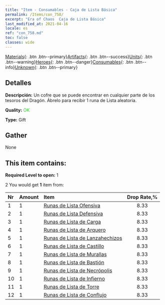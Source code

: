 ```yaml
---
title: "Item - Consumables - Caja de Lista Básica"
permalink: /Items/con_758/
excerpt: "Era of Chaos  Caja de Lista Básica"
last_modified_at: 2021-04-16
locale: es
ref: "con_758.md"
toc: false
classes: wide
---
```

 [Materials](/es/Items/){: .btn .btn--primary}[Artifacts](/es/Items/Artifacts/){: .btn .btn--success}[Units](/es/Items/Units/){: .btn .btn--warning}[Heroes](/es/Items/Heroes/){: .btn .btn--danger}[Consumables](/es/Items/Consumables/){: .btn .btn--info}[Unknown](/es/Items/Unknown/){: .btn .btn--primary}

## Detalles
 **Descripción:** Un cofre que se puede encontrar en cualquier parte de los tesoros del Dragón. Ábrelo para recibir 1 runa de Lista aleatoria.

 **Quality:** <span style="color: #32CD32">OK</span>

 **Type:** Gift

## Gather

  None

## This item contains:

 **Required Level to open:** 1

 2 You would get **1** item  from:

  | Nr | Amount |     Item    | Drop Rate,% |
  |:---|:-------|:------------|:---------:|
  | 1 | 1 | [Runas de Lista Ofensiva](/es/Items/con_734/) | 8.33 | 
  | 2 | 1 | [Runas de Lista Defensiva](/es/Items/con_739/) | 8.33 | 
  | 3 | 1 | [Runas de Lista de Carga](/es/Items/con_741/) | 8.33 | 
  | 4 | 1 | [Runas de Lista de Arquero](/es/Items/con_742/) | 8.33 | 
  | 5 | 1 | [Runas de Lista de Lanzahechizos](/es/Items/con_746/) | 8.33 | 
  | 6 | 1 | [Runas de Lista de Castillo](/es/Items/con_752/) | 8.33 | 
  | 7 | 1 | [Runas de Lista de Murallas](/es/Items/con_753/) | 8.33 | 
  | 8 | 1 | [Runas de Lista de Bastión](/es/Items/con_754/) | 8.33 | 
  | 9 | 1 | [Runas de Lista de Necrópolis](/es/Items/con_755/) | 8.33 | 
  | 10 | 1 | [Runas de Lista de Infierno](/es/Items/con_777/) | 8.33 | 
  | 11 | 1 | [Runas de Lista de Torre](/es/Items/con_785/) | 8.33 | 
  | 12 | 1 | [Runas de Lista de Conflujo](/es/Items/con_791/) | 8.33 | 
